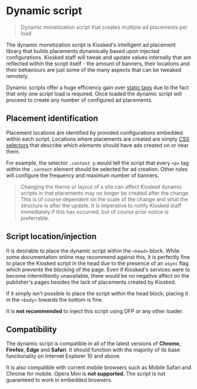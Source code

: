 # Dynamic script
> Dynamic monetization script that creates multiple ad placements per load

The dynamic monetization script is Kiosked's intelligent ad placement library that builds placements dynamically based upon injected configurations. Kiosked staff will tweak and update values internally that are reflected within the script itself - the amount of banners, their locations and their behaviours are just some of the many aspects that can be tweaked remotely.

Dynamic scripts offer a huge efficiency gain over [static tags](script/introduction_statictag.md) due to the fact that only one script load is required. Once loaded the dynamic script will proceed to create any number of configured ad placements.

## Placement identification

Placement locations are identified by provided configurations embedded within each script. Locations where placements are created are simply [CSS selectors](https://developer.mozilla.org/en-US/docs/Learn/CSS/Introduction_to_CSS/Selectors) that describe _which elements_ should have ads created on or near them.

For example, the selector `.content p` would tell the script that every `<p>` tag within the `.content` element should be selected for ad creation. Other rules will configure the frequency and maximum number of banners.

> Changing the theme or layout of a site can affect Kiosked dynamic scripts in that placements may no longer be created after the change. This is of course dependent on the scale of the change and what the structure is after the update. It is imperative to notify Kiosked staff immediately if this has occurred, but of course prior notice is preferrable.

## Script location/injection

It is desirable to place the dynamic script within the `<head>` block. While some documentation online may recommend against this, it is perfectly fine to place the Kiosked script in the head due to the presence of an `async` flag which prevents the blocking of the page. Even if Kiosked's services were to become intermittently unavailable, there would be no negative affect on the publisher's pages besides the lack of placements created by Kiosked.

If it simply isn't possible to place the script within the head block, placing it in the `<body>` towards the bottom is fine.

It is **not recommended** to inject this script using DFP or any other loader.

## Compatibility

The dynamic script is compatible in all of the latest versions of **Chrome**, **Firefox**, **Edge** and **Safari**. It should function with the majority of its base functionality on Internet Explorer 10 and above.

It is also compatible with current mobile browsers such as Mobile Safari and Chrome for mobile. Opera Mini is **not supported**. The script is not guaranteed to work in embedded browsers.
